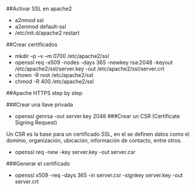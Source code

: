 ##Activar SSL en apache2

* a2nmod ssl
* a2enmod default-ssl
* /etc/init.d/apache2 restart

##Crear certificados

* mkdir –p –v –m 0700 /etc/apache2/ssl
* openssl req -x509 -nodes -days 365 -newkey rsa:2048 -keyout /etc/apache2/ssl/server.key -out /etc/apache2/ssl/server.crt
* chown -R root /etc/apache2/ssl
* chmod -R 400 /etc/apache2/ssl

##Apache HTTPS step by step

###Crear una llave privada

* openssl genrsa -out server.key 2048
###Crear un CSR (Certificate Signing Request)

Un CSR es la base para un certificado SSL, en el se definen datos como el dominio, organización, ubicación, información de contacto, entre otros.

* openssl req -new -key server.key -out server.csr

###Generar el certificado

* openssl x509 -req -days 365 -in server.csr -signkey server.key -out server.crt


